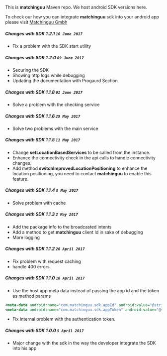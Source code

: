 This is **matchinguu** Maven repo.
We host android SDK versions here.

To check our how you can integrate **matchinguu** sdk into your android app please visit [Matchinguu Gmbh](http://www.matchinguu.com)

##### Changes with SDK 1.2.1                                  `10 June 2017`
- Fix a problem with the SDK start utility

##### Changes with SDK 1.2.0                                  `09 June 2017`
- Securing the SDK
- Showing http logs while debugging
- Updating the documentation with Progaurd Section

##### Changes with SDK 1.1.8                                  `01 June 2017`
- Solve a problem with the checking service


##### Changes with SDK 1.1.6                                   `29 May 2017`
- Solve two problems with the main service


##### Changes with SDK 1.1.5                                   `11 May 2017`
- Change **setLocationBasedServices** to be called from the instance.
- Enhance the connectivity check in the api calls to handle connectivity changes.
- Add method **switchImprovedLocationPositioning** to enhance the location positioning,
  you need to contact **matchinguu** to enable this feature.


##### Changes with SDK 1.1.4                                   `8 May 2017`
- Solve problem with cache

##### Changes with SDK 1.1.3                                   `2 May 2017`
- Add the package info to the broadcasted intents
- Add a method to get **matchinguu** client Id in sake of debugging
- More logging

##### Changes with SDK 1.1.2                                   `26 April 2017`
- Fix problem with request caching
- handle 400 errors


##### Changes with SDK 1.1.0                                   `10 April 2017`
- Use the host app meta data instead of passing the app id and the token as method params
```xml
<meta-data android:name="com.matchinguu.sdk.appId" android:value="@string/matchinguu_app_id" />
<meta-data android:name="com.matchinguu.sdk.appToken" android:value="@string/matchinguu_app_token" />
```
- Fix Internal problem with the authentication token.


##### Changes with SDK 1.0.0                                   `5 April 2017`

- Major change with the sdk in the way the developer integrate the SDK into his app
